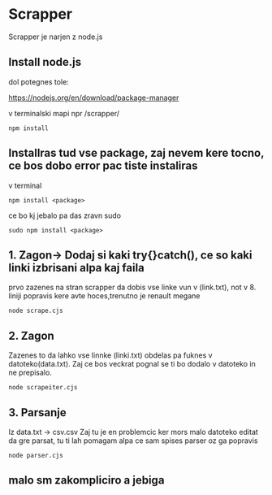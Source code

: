 # Scrapper


Scrapper je narjen z node.js




## Install node.js
dol potegnes tole:

https://nodejs.org/en/download/package-manager

v terminalski mapi npr /scrapper/

```
npm install
```


## Installras tud vse package, zaj nevem kere tocno, ce bos dobo error pac tiste instaliras
v terminal 

```
npm install <package>
```

ce bo kj jebalo pa das zravn sudo 
```
sudo npm install <package>
```

## 1. Zagon-> Dodaj si kaki try{}catch(), ce so kaki linki izbrisani alpa kaj faila 

prvo zazenes na stran scrapper da dobis vse linke vun v (link.txt), not v 8. liniji popravis kere avte hoces,trenutno je renault megane
```
node scrape.cjs
```

## 2. Zagon  
Zazenes to da lahko vse linnke (linki.txt) obdelas pa fuknes v datoteko(data.txt). Zaj ce bos veckrat pognal se ti bo dodalo v datoteko in ne prepisalo.

```
node scrapeiter.cjs
```
## 3. Parsanje  
Iz data.txt -> csv.csv
Zaj tu je en problemcic ker mors malo datoteko editat da gre parsat, tu ti lah pomagam alpa ce sam spises parser oz ga popravis
```
node parser.cjs
```

## malo sm zakompliciro a jebiga
